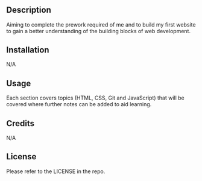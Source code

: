 # <Prework Study Guide Webpage>

## Description

Aiming to complete the prework required of me and to build my first website to gain a better understanding of the building blocks of web development.

## Installation

N/A

## Usage

Each section covers topics (HTML, CSS, Git and JavaScript) that will be covered where further notes can be added to aid learning.

## Credits

N/A

## License

Please refer to the LICENSE in the repo.